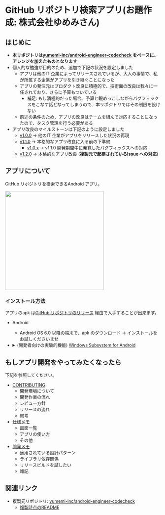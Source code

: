 # GitHub リポジトリ検索アプリ(お題作成: 株式会社ゆめみさん)
## はじめに
* **本リポジトリは[yumemi-inc/android-engineer-codecheck] をベースに、アレンジを加えたものとなります**
* 個人的な勉強が目的のため、追加で下記の状況を設定しました
    * アプリは他のIT 企業によってリリースされているが、大人の事情で、私が所属する企業がアプリを引き継ぐことになった
    * アプリの発注元はプロダクト改良に積極的で、技術面の改良は我々に一任されており、さらに予算もついている
        * 補足: もし消極的だった場合、予算と睨めっこしながらバグフィックスをこなす話となってしまうので、本リポジトリではその制限を設けない
    * 前述の条件のため、アプリの改良はチームを組んで対応することになったので、タスク管理を行う必要がある
* アプリ改良のマイルストーンは下記のように設定しました
    * [v1.0.0](https://github.com/tshion/yumemi-inc_android-engineer-codecheck/milestone/1) -> 他のIT 企業がアプリをリリースした状況の再現
    * [v1.1.0](https://github.com/tshion/yumemi-inc_android-engineer-codecheck/milestone/3) -> 本格的なアプリ改良に入る前の下準備
        * [v1.0.x](https://github.com/tshion/yumemi-inc_android-engineer-codecheck/milestone/4) -> v1.1.0 開発期間中に発覚したバグフィックスへの対応
    * [v1.2.0](https://github.com/tshion/yumemi-inc_android-engineer-codecheck/milestone/2) -> 本格的なアプリ改良 (**複製元で起票されているIssue への対応**)



## アプリについて
GitHub リポジトリを検索できるAndroid アプリ。

<img src="docs/app.gif" width="320" />

### インストール方法
アプリのapk は[GitHub リポジトリのリリース](https://github.com/tshion/yumemi-inc_android-engineer-codecheck/releases) 経由で入手することが出来ます。

* Android
    * Android OS 6.0 以降の端末で、apk のダウンロード → インストールをお試しくださいませ
* <details>
  <summary>(開発者向けの実験的機能) <a href="https://learn.microsoft.com/ja-jp/windows/android/wsa/">Windows Subsystem for Android</a></summary>

  1. apk をダウンロードする
  1. [Windows 11 Android SubsystemにAPKをインストールする方法 – SMART ASW](https://smartasw.com/archives/13868) を参考に、 `adb` 経由でインストールする
  </details>



## もしアプリ開発をやってみたくなったら
下記を参照してください。

* [CONTRIBUTING](./docs/CONTRIBUTING.md)
    * 開発環境について
    * 開発作業の流れ
    * レビュー方針
    * リリースの流れ
    * 備考
* [仕様メモ](./docs/SpecNotes.md)
    * 画面一覧
    * アプリの使い方
    * その他
* [開発メモ](./docs/DevNotes.md)
    * 適用されている設計パターン
    * ライブラリ依存関係
    * リリースビルドを試したい
    * 雑記



## 関連リンク
* 複製元リポジトリ: [yumemi-inc/android-engineer-codecheck]
    * [複製時点のREADME](./docs/README.original.md)



[yumemi-inc/android-engineer-codecheck]: https://github.com/yumemi-inc/android-engineer-codecheck/tree/06e32c7fe9879ad35d4b8e02688169fc805f30f0
